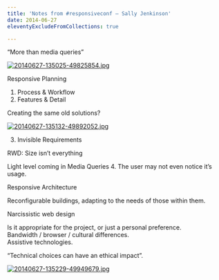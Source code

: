 ```yaml
---
title: 'Notes from #responsiveconf – Sally Jenkinson'
date: 2014-06-27
eleventyExcludeFromCollections: true

---
```

&#8220;More than media queries&#8221;

[<img src="http://mattrad.uk/wp-content/uploads/2014/06/20140627-135025-49825854.jpg" alt="20140627-135025-49825854.jpg" class="alignnone size-full" />][1]

Responsive Planning

1) Process & Workflow  
2) Features & Detail

Creating the same old solutions?

[<img src="http://mattrad.uk/wp-content/uploads/2014/06/20140627-135132-49892052.jpg" alt="20140627-135132-49892052.jpg" class="alignnone size-full" />][2]

3) Invisible Requirements

RWD: Size isn&#8217;t everything

Light level coming in Media Queries 4. The user may not even notice it&#8217;s usage. 

Responsive Architecture

Reconfigurable buildings, adapting to the needs of those within them. 

Narcissistic web design 

Is it appropriate for the project, or just a personal preference.  
Bandwidth / browser / cultural differences.  
Assistive technologies. 

&#8220;Technical choices can have an ethical impact&#8221;.

[<img src="http://mattrad.uk/wp-content/uploads/2014/06/20140627-135229-49949679.jpg" alt="20140627-135229-49949679.jpg" class="alignnone size-full" />][3]

 [1]: http://mattrad.uk/wp-content/uploads/2014/06/20140627-135025-49825854.jpg
 [2]: http://mattrad.uk/wp-content/uploads/2014/06/20140627-135132-49892052.jpg
 [3]: http://mattrad.uk/wp-content/uploads/2014/06/20140627-135229-49949679.jpg